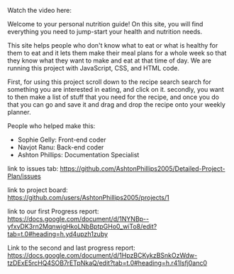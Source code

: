 Watch the video here:

Welcome to your personal nutrition guide!
On this site, you will find everything you need to jump-start your health and nutrition needs. 

This site helps people who don't know what to eat or what is healthy for them to eat and it lets them make their meal plans for a whole week so that they know what they want to make and eat at that time of day.
We are running this project with JavaScript, CSS, and HTML code.

First, for using this project scroll down to the recipe search search for something you are interested in eating, and click on it. secondly, you want to then make a list of stuff that you need for the recipe, and once you do that you can go and  save it and drag and drop the recipe onto your weekly planner.

People who helped make this:
- Sophie Gelly: Front-end coder
- Navjot Ranu: Back-end coder
- Ashton Phillips: Documentation Specialist

link to issues tab: https://github.com/AshtonPhillips2005/Detailed-Project-Plan/issues

link to project board: https://github.com/users/AshtonPhillips2005/projects/1

link to our first Progress report: https://docs.google.com/document/d/1NYNBp--yfxvDK3rn2MqnwigHkoLNbBptpGHo0_wiTo8/edit?tab=t.0#heading=h.yd4upzh1zuby

Link to the second and last progress report: https://docs.google.com/document/d/1HpzBCKykzBSnkOzWdw-tzDExE5rcHQ4SOB7rETpNkaQ/edit?tab=t.0#heading=h.r41lsfj0anc0
